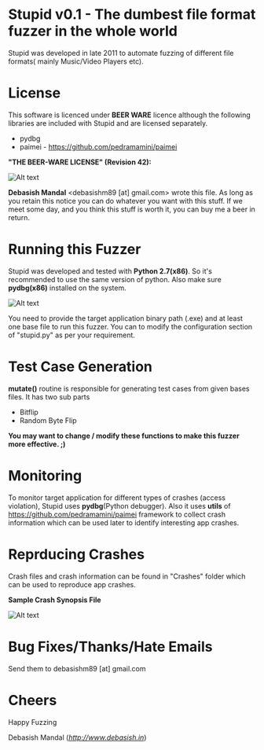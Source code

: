 Stupid v0.1 - The dumbest file format fuzzer in the whole world
===============================================================

Stupid was developed in late 2011 to automate fuzzing of different file formats( mainly Music/Video Players etc).

License
=======
This software is licenced under **BEER WARE** licence although the following libraries are included with Stupid and are licensed separately.

- pydbg
- paimei - https://github.com/pedramamini/paimei


**"THE BEER-WARE LICENSE" (Revision 42):**


![Alt text](http://upload.wikimedia.org/wikipedia/commons/thumb/d/d5/BeerWare_Logo.svg/170px-BeerWare_Logo.svg.png)


**Debasish Mandal** <debasishm89 [at] gmail.com> wrote this file. As long as you retain this notice you can do whatever you want with this stuff. If we meet some day, and you think this stuff is worth it, you can buy me a beer in return.


Running this Fuzzer
===================
Stupid was developed and tested with **Python 2.7(x86)**. So it's recommended to use the same version of python. Also make sure **pydbg(x86)** installed on the system. 

![Alt text](http://1.bp.blogspot.com/-pP0pSl5dTp4/U7fY1275h2I/AAAAAAAAA3Q/pi00kVZCR0I/s1600/1.png)


You need to provide the target application binary path (.exe) and at least one base file to run this fuzzer. You can to modify the configuration section of "stupid.py" as per your requirement.

Test Case Generation
====================
**mutate()** routine is responsible for generating test cases from given bases files. It has two sub parts

- Bitflip 
- Random Byte Flip

**You may want to change / modify these functions to make this fuzzer more effective. ;)**

Monitoring
==========
To monitor target application for different types of crashes (access violation), Stupid uses **pydbg**(Python debugger). Also it uses **utils** of https://github.com/pedramamini/paimei framework to collect crash information which can be used later to identify interesting app crashes.

Reprducing Crashes
==================
Crash files and crash information can be found in "Crashes" folder which can be used to reproduce app crashes.

**Sample Crash Synopsis File**

![Alt text](http://1.bp.blogspot.com/-gytAL33g-aI/U7gYR5unVVI/AAAAAAAAA3g/4cem3roDNnI/s1600/1.png)

Bug Fixes/Thanks/Hate Emails
============================
Send them to debasishm89 [at] gmail.com


Cheers
======

Happy Fuzzing

Debasish Mandal 
(*http://www.debasish.in*)

